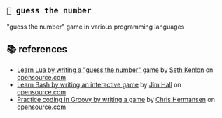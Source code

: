 ## `🔎 guess the number`
"guess the number" game in various programming languages

## 📚 references
- [Learn Lua by writing a "guess the number" game](https://opensource.com/article/20/12/lua-guess-number-game) by [Seth Kenlon](https://opensource.com/users/seth) on [opensource.com](https://opensource.com)
- [Learn Bash by writing an interactive game](https://opensource.com/article/20/12/learn-bash) by [Jim Hall](https://opensource.com/users/jim-hall) on [opensource.com](https://opensource.com)
- [Practice coding in Groovy by writing a game](https://opensource.com/article/20/12/groovy) by [Chris Hermansen](https://opensource.com/users/clhermansen) on [opensource.com](https://opensource.com)
